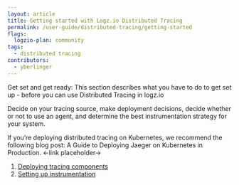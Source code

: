 ```yaml
---
layout: article
title: Getting started with Logz.io Distributed Tracing
permalink: /user-guide/distributed-tracing/getting-started
flags:
  logzio-plan: community
tags:
  - distributed tracing
contributors:
  - yberlinger
---
```

Get set and get ready: This section describes what you have to do to get set up - before you can use Distributed Tracing in logz.io 

Decide on your tracing source, make deployment decisions, decide whether or not to use an agent, and determine the best instrumentation strategy for your system. 

If you’re deploying distributed tracing on Kubernetes, we recommend the following blog post: A Guide to Deploying Jaeger on Kubernetes in Production.   <-link placeholder->

1.  [Deploying tracing components](/user-guide/distributed-tracing/deploying-components.html)
2.  [Setting up instrumentation](/user-guide/distributed-tracing/tracing-instrumentation.html)



